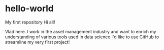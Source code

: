 # hello-world
My first repository
Hi all!

Vlad here. I work in the asset management industry and want to enrich my understanding of various tools used in data science
I'd like to use GitHub to streamline my very first project!
